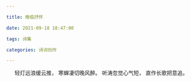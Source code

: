 ```yaml
---

title: 晚临抒怀

date: 2021-09-18 18:47:00

tags: 诗集

categories: 诗词创作

---
```


<center>

轻灯远浪缓云推，
寒蝉凄切晚风醉。
听涛忽觉心气短，
直作长歌把意追。

</center>
